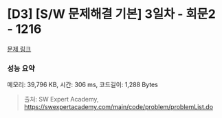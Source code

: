 # [D3] [S/W 문제해결 기본] 3일차 - 회문2 - 1216 

[문제 링크](https://swexpertacademy.com/main/code/problem/problemDetail.do?contestProbId=AV14Rq5aABUCFAYi) 

### 성능 요약

메모리: 39,796 KB, 시간: 306 ms, 코드길이: 1,288 Bytes



> 출처: SW Expert Academy, https://swexpertacademy.com/main/code/problem/problemList.do